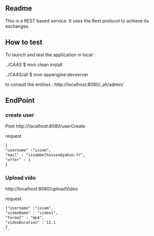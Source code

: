 ## Readme
This is a REST based service. It uses the Rest protocol to achieve its exchanges.

## How to test
To launch and test the application in local : 


   ../CAAS $   mvn clean install
   
   
   ../CAAS/all $ mvn appengine:devserver
   
to consult the entities :  http://localhost:8080/_ah/admin/

## EndPoint
### create user
Post http://localhost:8080/userCreate

request
```xml
{
"username" :"issam",
"mail" : "issambelhassen@yahoo.fr",
"offer" : 1
}
```
### Upload vido
http://localhost:8080/uploadVideo

request
```xml
{"username" :"issam",
"videoName" : "video1",
"format" : "mp4",
"videoDuration" : 12.1
}
``

